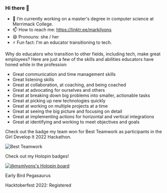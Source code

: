 ### Hi there 👋

- 🔭 I’m currently working on a master's degree in computer science at Merrimack College.
- 📫 How to reach me: https://linktr.ee/markilyons
- 😄 Pronouns: she / her
- ⚡ Fun fact: I'm an educator transitioning to tech.

Why do educators who transition to other fields, including tech, make great employees?
Here are just a few of the skills and abilities educators have honed while in the profession:
- Great communication and time management skills
- Great listening skills
- Great at collaboration, at coaching, and being coached
- Great at advocating for ourselves and others
- Great at breaking down big problems into smaller, actionable tasks
- Great at picking up new technologies quickly 
- Great at working on multiple projects at a time
- Great at seeing the big picture and focusing on detail
- Great at implementing actions for horizontal and vertical integrations
- Great at identifying and working to meet objectives and goals

Check out the badge my team won for Best Teamwork as participants in the Girl Develop It 2022 Hackathon.

![Best Teamwork](https://user-images.githubusercontent.com/81724942/203152285-831cd769-4100-43bc-a1a8-b113f9399542.png)

Check out my Holopin badges!

[![@msmlyons's Holopin board](https://holopin.io/api/user/board?user=msmlyons)](https://holopin.io/@msmlyons)

Early Bird Pegasaurus

Hacktoberfest 2022: Registered






<!--
- 👯 I’m looking to collaborate on ...
- 🤔 I’m looking for help with ...
- 💬 Ask me about ...
-->
